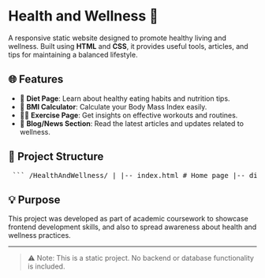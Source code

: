# Health and Wellness 🌿

A responsive static website designed to promote healthy living and wellness. Built using **HTML** and **CSS**, it provides useful tools, articles, and tips for maintaining a balanced lifestyle.

## 🌐 Features

- 🥗 **Diet Page**: Learn about healthy eating habits and nutrition tips.
- 🧮 **BMI Calculator**: Calculate your Body Mass Index easily.
- 🏃‍♂️ **Exercise Page**: Get insights on effective workouts and routines.
- 📰 **Blog/News Section**: Read the latest articles and updates related to wellness.

## 📁 Project Structure


<pre> ``` /HealthAndWellness/ | |-- index.html # Home page |-- diet.html # Diet and nutrition page |-- bmi.html # BMI calculator |-- exercise.html # Exercise and fitness content `-- blog.html # Blog/news page ``` </pre>



## 💡 Purpose

This project was developed as part of academic coursework to showcase frontend development skills, and also to spread awareness about health and wellness practices.

---

> ⚠️ Note: This is a static project. No backend or database functionality is included.

